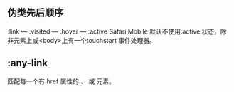 ## 伪类先后顺序
:link — :visited — :hover — :active
Safari Mobile 默认不使用:active 状态，除非元素上或\<body\>上有一个touchstart 事件处理器。
## :any-link
匹配每一个有 href 属性的 <a>、<area> 或 <link> 元素。